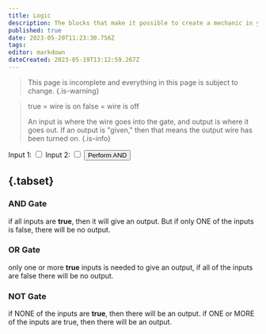 ```yaml
---
title: Logic
description: The blocks that make it possible to create a mechanic in your world
published: true
date: 2023-05-20T11:23:30.756Z
tags: 
editor: markdown
dateCreated: 2023-05-19T13:12:59.267Z
---
```


> This page is incomplete and everything in this page is subject to change.
{.is-warning}

> true = wire is on
> false = wire is off
> 
> An input is where the wire goes into the gate, and output is where it goes out. If an output is "given," then that means the output wire has been turned on.
{.is-info}

<label for="input1">Input 1:</label>
<input type="checkbox" id="input1" class="input">
<label for="input2">Input 2:</label>
<input type="checkbox" id="input2" class="input">
<button onclick="performAND()">Perform AND</button>
<p id="result"></p>

## {.tabset}

### AND Gate
if all inputs are **true**, then it will give an output. But if only ONE of the inputs is false, there will be no output.

### OR Gate
only one or more **true** inputs is needed to give an output, if all of the inputs are false there will be no output.

### NOT Gate
if NONE of the inputs are **true**, then there will be an output. if ONE or MORE of the inputs are true, then there will be an output.